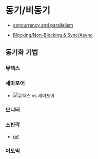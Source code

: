 # 동기/비동기

- [concurrency and parallelism](https://goodgid.github.io/Concurrency-vs-Paraleelism/)

- [Blocking/Non-Blocking & Sync/Async](https://goodgid.github.io/Blocking-NonBlocking-Synchronous-Asynchronous/)

## 동기화 기법


### 뮤텍스


### 세마포어
- ![뮤텍스 vs 세마포어](https://cdn.discordapp.com/attachments/396651873811169284/1036218392799092806/unknown.png)

### 모니터


### 스핀락

- [ref](https://goodgid.github.io/Spin-Lock/)

### 어토믹